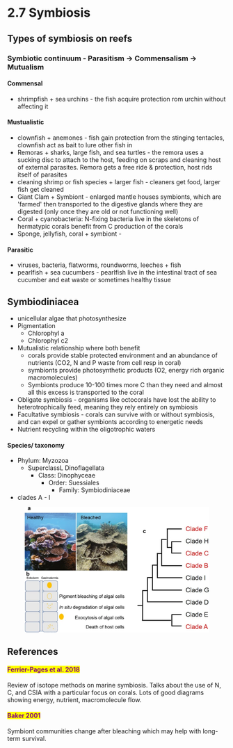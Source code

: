 # 2.7 Symbiosis

## Types of symbiosis on reefs&#x20;

### Symbiotic continuum - Parasitism -> Commensalism -> Mutualism&#x20;

#### Commensal&#x20;

* shrimpfish + sea urchins - the fish acquire protection rom urchin without affecting it

#### Mustualistic&#x20;

* clownfish + anemones - fish gain protection from the stinging tentacles, clownfish act as bait to lure other fish in&#x20;
* Remoras + sharks, large fish, and sea turtles - the remora uses a sucking disc to attach to the host, feeding on scraps and cleaning host of external parasites. Remora gets a free ride & protection, host rids itself of parasites&#x20;
* cleaning shrimp or fish species + larger fish - cleaners get food, larger fish get cleaned&#x20;
* Giant Clam + Symbiont - enlarged mantle houses symbionts, which are 'farmed' then transported to the digestive glands where they are digested (only once they are old or not functioning well)
* Coral + cyanobacteria: N-fixing bacteria live in the skeletons of hermatypic corals benefit from C production of the corals&#x20;
* Sponge, jellyfish, coral + symbiont -&#x20;

#### Parasitic&#x20;

* viruses, bacteria, flatworms, roundworms, leeches + fish&#x20;
* pearlfish + sea cucumbers - pearlfish live in the intestinal tract of sea cucumber and eat waste or sometimes healthy tissue&#x20;

## Symbiodiniacea

* unicellular algae that photosynthesize&#x20;
* Pigmentation&#x20;
  * Chlorophyl a&#x20;
  * Chlorophyl c2
* Mutualistic relationship where both benefit
  * corals provide stable protected environment and an abundance of nutrients (CO2, N and P waste from cell resp in coral)
  * symbionts provide photosynthetic products (O2, energy rich organic macromolecules)&#x20;
  * Symbionts produce 10-100 times more C than they need and almost all this excess is transported to the coral&#x20;
* Obligate symbiosis - organisms like octocorals have lost the ability to heterotrophically feed, meaning they rely entirely on symbiosis&#x20;
* Facultative symbiosis - corals can survive with or without symbiosis, and can expel or gather symbionts according to energetic needs&#x20;
* Nutrient recycling within the oligotrophic waters&#x20;

#### Species/ taxonomy

* Phylum: Myzozoa
  * SuperclassL Dinoflagellata
    * Class: Dinophyceae&#x20;
      * Order: Suessiales
        * Family: Symbiodiniaceae&#x20;
* clades A - I&#x20;

<figure><img src="../.gitbook/assets/338_2021_2115_Fig1_HTML.webp" alt=""><figcaption></figcaption></figure>

## References

#### <mark style="color:purple;">Ferrier-Pages et al. 2018</mark>

Review of isotope methods on marine symbiosis. Talks about the use of N, C, and CSIA with a particular focus on corals. Lots of good diagrams showing energy, nutrient, macromolecule flow.&#x20;

#### <mark style="color:purple;">Baker 2001</mark>

Symbiont communities change after bleaching which may help with long-term survival.&#x20;







